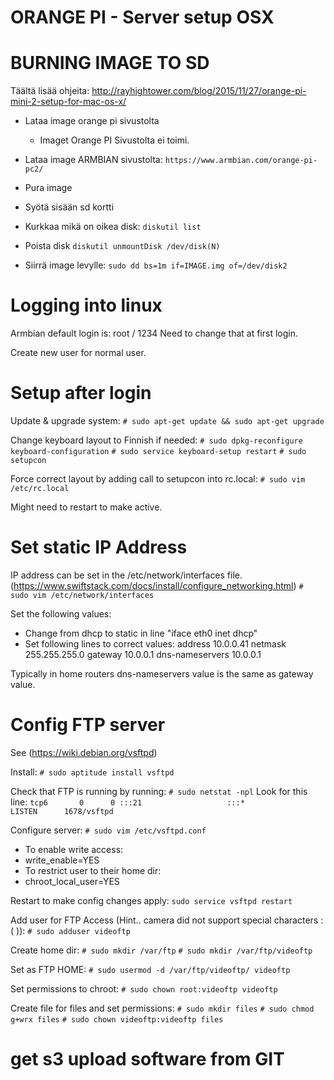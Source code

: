 # ORANGE PI - Server setup OSX

# BURNING IMAGE TO SD 
Täältä lisää ohjeita: http://rayhightower.com/blog/2015/11/27/orange-pi-mini-2-setup-for-mac-os-x/

* Lataa image orange pi sivustolta
  * Imaget Orange PI Sivustolta ei toimi.
* Lataa image ARMBIAN sivustolta:
`https://www.armbian.com/orange-pi-pc2/`

* Pura image
* Syötä sisään sd kortti

* Kurkkaa mikä on oikea disk:
`diskutil list`

* Poista disk
`diskutil unmountDisk /dev/disk(N)`

* Siirrä image levylle:
`sudo dd bs=1m if=IMAGE.img of=/dev/disk2`

# Logging into linux

Armbian default login is:
root / 1234
Need to change that at first login. 

Create new user for normal user.

# Setup after login

Update & upgrade system:
`# sudo apt-get update && sudo apt-get upgrade`

Change keyboard layout to Finnish if needed:
`# sudo dpkg-reconfigure keyboard-configuration`
`# sudo service keyboard-setup restart`
`# sudo setupcon`

Force correct layout by adding call to setupcon into rc.local:
`# sudo vim /etc/rc.local`

Might need to restart to make active.

# Set static IP Address

IP address can be set in the /etc/network/interfaces file. (https://www.swiftstack.com/docs/install/configure_networking.html)
`# sudo vim /etc/network/interfaces`

Set the following values:
* Change from dhcp to static in line "iface eth0 inet dhcp"
* Set following lines to correct values:
	address 10.0.0.41
    netmask 255.255.255.0
    gateway 10.0.0.1
    dns-nameservers 10.0.0.1
	
Typically in home routers dns-nameservers value is the same as gateway value. 

# Config FTP server

See (https://wiki.debian.org/vsftpd)

Install:
`# sudo aptitude install vsftpd`

Check that FTP is running by running:
`# sudo netstat -npl`
Look for this line:
`tcp6       0      0 :::21                   :::*                    LISTEN      1678/vsftpd`

Configure server:
`# sudo vim /etc/vsftpd.conf`

* To enable write access:
 * write_enable=YES
* To restrict user to their home dir:
 * chroot_local_user=YES
 
Restart to make config changes apply:
`sudo service vsftpd restart` 

Add user for FTP Access (Hint.. camera did not support special characters :( )):
`# sudo adduser videoftp`

Create home dir:
`# sudo mkdir /var/ftp`
`# sudo mkdir /var/ftp/videoftp`

Set as FTP HOME: 
`# sudo usermod -d /var/ftp/videoftp/ videoftp`

Set permissions to chroot:
`# sudo chown root:videoftp videoftp`

Create file for files and set permissions:
`# sudo mkdir files`
`# sudo chmod g+wrx files`
`# sudo chown videoftp:videoftp files`




# get s3 upload software from GIT



